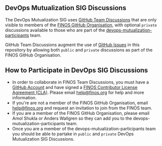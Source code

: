 ## DevOps Mutualization SIG Discussions

The DevOps Mutualization SIG uses [GitHub Team Discussions](https://odp.finos.org/docs/project-collaboration#github-team-discussions) 
that are only visible to members of the [FINOS GitHub Organisation](https://github.com/orgs/finos/people), with optional `private` discussions available to those who are part of the [devops-mutualization-participants](https://github.com/orgs/finos/teams/devops-mutualization-participants/) team.

GitHub Team Discussions augment the use of [GitHub Issues](https://odp.finos.org/docs/project-collaboration#issues) in this repository by allowing both `public` and `private` discussions as part of the FINOS GitHub Organisation. 

## How to Participate in DevOps SIG Discussions
- In order to collaborate in FINOS Team Discussions, you must have a [GitHub Account](https://odp.finos.org/docs/project-collaboration#github-account-setup) and have signed a [FINOS Contributor License Agreement (CLA)](https://finosfoundation.atlassian.net/wiki/spaces/FINOS/pages/75530375/Contribution+Compliance+Requirements#ContributionComplianceRequirements-ContributorLicenseAgreement). Please email help@finos.org for help and more information.
- If you're are not a member of the FINOS GitHub Organisation, email help@finos.org and request an invitation to join from the FINOS team.
- If you are a member of the FINOS GitHub Organisation, please email Amol Shukla or Anders Wallgren so they can add you to the devops-mutualization-participants team.
- Once you are a member of the devops-mutualization-participants team you should be able to partake in `public` and `private` DevOps Mutualization SIG Discussions.
